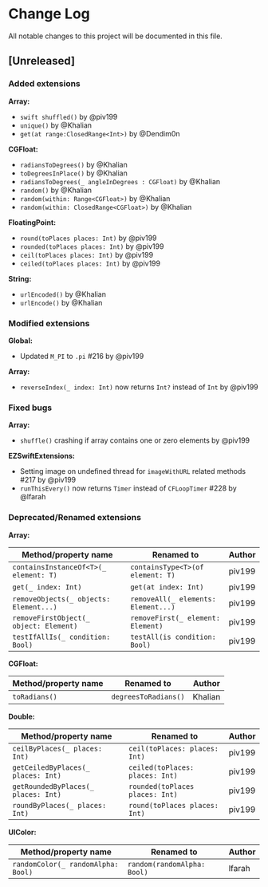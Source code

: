 # Change Log
All notable changes to this project will be documented in this file.

## [Unreleased] 

### Added extensions

**Array:**
- ```swift shuffled()``` by @piv199
- `unique()` by @Khalian
- `get(at range:ClosedRange<Int>)` by @Dendim0n

**CGFloat:**
- `radiansToDegrees()` by @Khalian
- `toDegreesInPlace()` by @Khalian
- `radiansToDegrees(_ angleInDegrees : CGFloat)` by @Khalian
- `random()` by @Khalian
- `random(within: Range<CGFloat>)` by @Khalian
- `random(within: ClosedRange<CGFloat>)` by @Khalian

**FloatingPoint:**
- `round(toPlaces places: Int)` by @piv199
- `rounded(toPlaces places: Int)` by @piv199
- `ceil(toPlaces places: Int)` by @piv199
- `ceiled(toPlaces places: Int)` by @piv199

**String:**
- `urlEncoded()` by @Khalian
- `urlEncode()` by @Khalian

### Modified extensions

**Global:**
- Updated `M_PI` to `.pi` #216 by @piv199

**Array:**
- `reverseIndex(_ index: Int)` now returns `Int?` instead of `Int` by @piv199

### Fixed bugs

**Array:**
- `shuffle()` crashing if array contains one or zero elements  by @piv199

**EZSwiftExtensions:**
- Setting image on undefined thread for `imageWithURL` related methods #217 by @piv199
- `runThisEvery()` now returns `Timer` instead of `CFLoopTimer` #228 by @lfarah

### Deprecated/Renamed extensions

**Array:**

Method/property name  | Renamed to | Author 
------------- | ------------- | ------------- 
`containsInstanceOf<T>(_ element: T)`  | `containsType<T>(of element: T)` | piv199 
`get(_ index: Int)`  | `get(at index: Int)` | piv199 
`removeObjects(_ objects: Element...)`  | `removeAll(_ elements: Element...)` | piv199 
`removeFirstObject(_ object: Element)`  | `removeFirst(_ element: Element)` | piv199 
`testIfAllIs(_ condition: Bool)`  | `testAll(is condition: Bool)` | piv199 

**CGFloat:**

Method/property name  | Renamed to | Author 
------------- | ------------- | ------------- 
| `toRadians()` | `degreesToRadians()` | Khalian |

**Double:**

Method/property name  | Renamed to | Author 
------------- | ------------- | ------------- 
 `ceilByPlaces(_ places: Int)` | `ceil(toPlaces: places: Int)` | piv199 
 `getCeiledByPlaces(_ places: Int)` | `ceiled(toPlaces: places: Int)` | piv199 
 `getRoundedByPlaces(_ places: Int)` | `rounded(toPlaces places: Int)` | piv199 
 `roundByPlaces(_ places: Int)` | `round(toPlaces places: Int)` | piv199 

**UIColor:**

Method/property name  | Renamed to | Author 
------------- | ------------- | ------------- 
 `randomColor(_ randomAlpha: Bool)` | `random(randomAlpha: Bool)` | lfarah 
